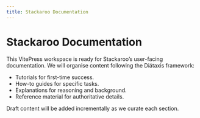 ```yaml
---
title: Stackaroo Documentation
---
```


# Stackaroo Documentation

This VitePress workspace is ready for Stackaroo’s user-facing documentation. We will organise content following the Diátaxis framework:

- Tutorials for first-time success.
- How-to guides for specific tasks.
- Explanations for reasoning and background.
- Reference material for authoritative details.

Draft content will be added incrementally as we curate each section.
